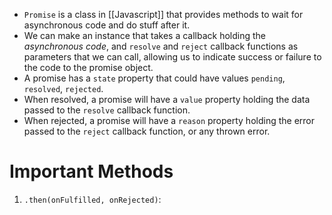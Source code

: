 - `Promise` is a class in [[Javascript]] that provides methods to wait for asynchronous code and do stuff after it.
- We can make an instance that takes a callback holding the *asynchronous code*, and `resolve` and `reject` callback functions as parameters that we can call, allowing us to indicate success or failure to the code to the promise object.
- A promise has a `state` property that could have values `pending`, `resolved`, `rejected`.
- When resolved, a promise will have a `value` property holding the data passed to the `resolve` callback function.
- When rejected, a promise will have a `reason` property holding the error passed to the `reject` callback function, or any thrown error.
# Important Methods
1. `.then(onFulfilled, onRejected)`: 